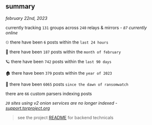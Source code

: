 
## summary
_february 22nd, 2023_

currently tracking `131` groups across `240` relays & mirrors - _`87` currently online_

⏲ there have been `6` posts within the `last 24 hours`

🦈 there have been `187` posts within the `month of february`

🪐 there have been `742` posts within the `last 90 days`

🏚 there have been `379` posts within the `year of 2023`

🦕 there have been `6065` posts `since the dawn of ransomwatch`

there are `66` custom parsers indexing posts

_`20` sites using v2 onion services are no longer indexed - [support.torproject.org](https://support.torproject.org/onionservices/v2-deprecation/)_

> see the project [README](https://github.com/joshhighet/ransomwatch#ransomwatch--) for backend technicals
